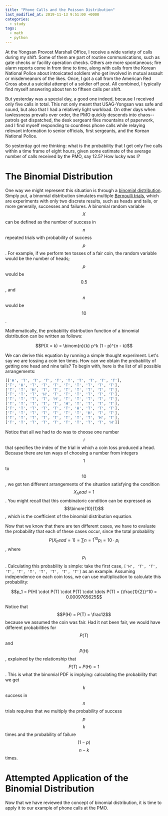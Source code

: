 ```yaml
---
title: "Phone Calls and the Poisson Distribution"
last_modified_at: 2019-11-13 9:51:00 +0000
categories:
  - study
tags:
  - math
  - python
---
```


At the Yongsan Provost Marshall Office, I receive a wide variety of calls during my shift. Some of them are part of routine communications, such as gate checks or facility operation checks. Others are more spontaneous; fire alarm reports come in from time to time, along with calls from the Korean National Police about intoxicated soldiers who get involved in mutual assault or misdemeanors of the likes. Once, I got a call from the American Red Cross about a suicidal attempt of a soldier off post. All combined, I typically find myself answering about ten to fifteen calls per shift. 

But yesterday was a special day, a good one indeed, because I received only five calls in total. This not only meant that USAG-Yongsan was safe and sound, but also that I had a relatively light workload. On other days when lawlessness prevails over order, the PMO quickly descends into chaos--patrols get dispatched, the desk sergeant files mountains of paperwork, and I find myself responding to countless phone calls while relaying relevant information to senior officials, first sergeants, and the Korean National Police. 

So yesterday got me thinking: what is the probability that I get only five calls within a time frame of eight hours, given some estimate of the average number of calls received by the PMO, say 12.5? How lucky was I?

<script type="text/javascript" async
  src="https://cdn.mathjax.org/mathjax/latest/MathJax.js?config=TeX-MML-AM_CHTML">
</script>

# The Binomial Distribution

One way we might represent this situation is through a [binomial distribution]. Simply put, a binomial distribution simulates multiple [Bernoulli trials], which are experiments with only two discrete results, such as heads and tails, or more generally, successes and failures. A binomial random variable $$X$$ can be defined as the number of success in $$n$$ repeated trials with probability of success $$p$$. For example, if we perform ten tosses of a fair coin, the random variable would be the number of heads; $$p$$ would be $$0.5$$, and $$n$$ would be $$10$$. 

Mathematically, the probability distribution function of a binomial distribution can be written as follows:

$$P(X = k) = \binom{n}{k} p^k (1 - p)^{n - k}$$

We can derive this equation by running a simple thought experiment. Let's say we are tossing a coin ten times. How can we obtain the probability of getting one head and nine tails? To begin with, here is the list of all possible arrangements:

```python
[['H', 'T', 'T', 'T', 'T', 'T', 'T', 'T', 'T', 'T'], 
['T', 'H', 'T', 'T', 'T', 'T', 'T', 'T', 'T', 'T'], 
['T', 'T', 'H', 'T', 'T', 'T', 'T', 'T', 'T', 'T'], 
['T', 'T', 'T', 'H', 'T', 'T', 'T', 'T', 'T', 'T'], 
['T', 'T', 'T', 'T', 'H', 'T', 'T', 'T', 'T', 'T'], 
['T', 'T', 'T', 'T', 'T', 'H', 'T', 'T', 'T', 'T'], 
['T', 'T', 'T', 'T', 'T', 'T', 'H', 'T', 'T', 'T'], 
['T', 'T', 'T', 'T', 'T', 'T', 'T', 'H', 'T', 'T'], 
['T', 'T', 'T', 'T', 'T', 'T', 'T', 'T', 'H', 'T'], 
['T', 'T', 'T', 'T', 'T', 'T', 'T', 'T', 'T', 'H']]
```
Notice that all we had to do was to choose one number $$i$$ that specifies the index of the trial in which a coin toss produced a head. Because there are ten ways of choosing a number from integers $$1$$ to $$10$$, we got ten different arrangements of the situation satisfying the condition $$X_head = 1$$. You might recall that this combinatoric condition can be expressed as $$\binom{10}{1}$$, which is the coefficient of the binomial distribution equation. 

Now that we know that there are ten different cases, we have to evaluate the probability that each of these cases occur, since the total probability $$P(X_head = 1) = \sum{n=1}^10 p_i = 10 \cdot p_i$$, where $$p_i$$. Calculating this probability is simple: take the first case, `['H', 'T', 'T', 'T', 'T', 'T', 'T', 'T', 'T', 'T']` as an example. Assuming independence on each coin toss, we can use multiplication to calculate this probability:

$$p_1 = P(H) \cdot P(T) \cdot P(T) \cdot \dots P(T) = {\frac{1}{2}}^10 = 0.0009765625$$

Notice that $$P(H) = P(T) = \frac12$$ because we assumed the coin was fair. Had it not been fair, we would have different probabilities for $$P(T)$$ and $$P(H)$$, explained by the relationship that $$P(T) + P(H) = 1$$. This is what the binomial PDF is implying: calculating the probability that we get $$k$$ success in $$n$$ trials requires that we multiply the probability of success $$p$$ $$k$$ times and the probability of failure $$(1 - p)$$ $$n - k$$ times. 

# Attempted Application of the Binomial Distribution

Now that we have reviewed the concept of binomial distribution, it is time to apply it to our example of phone calls at the PMO. 










[binomial distribution]: https://en.wikipedia.org/wiki/Binomial_distribution

[Bernoulli trials]: https://en.wikipedia.org/wiki/Bernoulli_distribution
